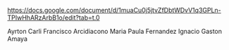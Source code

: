 https://docs.google.com/document/d/1muaCu0j5jtvZfDbtWDvV1q3GPLn-TPIwHhARzArbB1o/edit?tab=t.0

Ayrton Carli
Francisco Arcidiacono
Maria Paula Fernandez
Ignacio Gaston Amaya

